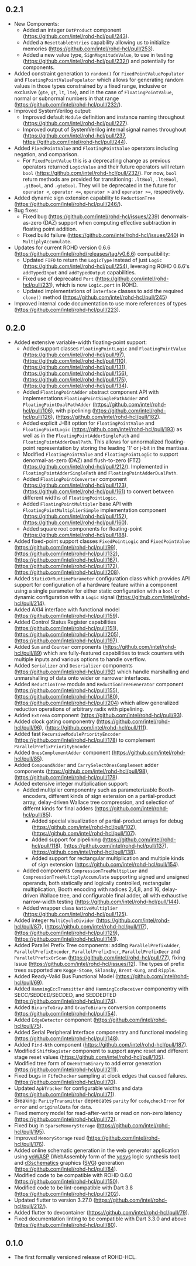 ## 0.2.1

- New Components:
  - Added an integer `DotProduct` component (<https://github.com/intel/rohd-hcl/pull/243>).
  - Added a `ResettableEntries` capability allowing us to initialize memories (<https://github.com/intel/rohd-hcl/pull/253>).
  - Added a new value type, `SignMagnitudeValue`, to use in testing (<https://github.com/intel/rohd-hcl/pull/232/>) and potentially for components.
- Added constraint generation to `random()` for `FixedPointValuePopulator` and `FloatingPointValuePopulator` which allows for generating random values in those types constrained by a fixed range, inclusive or exclusive (`gte`, `gt`, `lt`, `lte`), and in the case of `FloatingPointValue`, normal or subnormal numbers in that range (<https://github.com/intel/rohd-hcl/pull/232/>).
- Improved SystemVerilog output:
  - Improved default `Module` definition and instance naming throughout (<https://github.com/intel/rohd-hcl/pull/227>).
  - Improved output of SystemVerilog internal signal names throughout (<https://github.com/intel/rohd-hcl/pull/237>, <https://github.com/intel/rohd-hcl/pull/244>).
- Added `FixedPointValue` and `FloatingPointValue` operators including negation, and comparison.
  - For `FixedPointValue` this is a deprecating change as previous operators returned `LogicValue` and their future operators will return `bool` (<https://github.com/intel/rohd-hcl/pull/232/>).  For now, `bool` return methods are provided for transitioning:  `.ltBool`, `.lteBool`, `.gtBool`, and `.gteBool`.  They will be deprecated in the future for `operator <`, `operator <=`, `operator >` and `operator >=`, respectively.
- Added dynamic sign extension capability to `ReductionTree` (<https://github.com/intel/rohd-hcl/pull/246/>).
- Bug fixes:
  - Fixed bug (<https://github.com/intel/rohd-hcl/issues/239>) denormals-as-zero (DAZ) support when computing effective subtraction in floating point addition.
  - Fixed build failure (<https://github.com/intel/rohd-hcl/issues/240>) in `MultiplyAccumulate`.
- Updates for current ROHD version 0.6.6 (<https://github.com/intel/rohd/releases/tag/v0.6.6>) compatibility:
  - Updated `FIFO` to return the `LogicType` instead of just `Logic` (<https://github.com/intel/rohd-hcl/pull/254>), leveraging ROHD 0.6.6's `addTypedInput` and `addTypedOutput` capabilities.
  - Fixed use of deprecated `Port` (<https://github.com/intel/rohd-hcl/pull/231>), which is now `Logic.port` in ROHD.
  - Updated implementations of `Interface` classes to add the required `clone()` method (<https://github.com/intel/rohd-hcl/pull/245>)
- Improved internal code documentation to use more references of types (<https://github.com/intel/rohd-hcl/pull/223>).

## 0.2.0

- Added extensive variable-width floating-point support:
  - Added support classes `FloatingPointLogic` and `FloatingPointValue` (<https://github.com/intel/rohd-hcl/pull/97>), (<https://github.com/intel/rohd-hcl/pull/110>), (<https://github.com/intel/rohd-hcl/pull/131>), (<https://github.com/intel/rohd-hcl/pull/156>), (<https://github.com/intel/rohd-hcl/pull/175>), (<https://github.com/intel/rohd-hcl/pull/134>).
  - Added `FloatingPointAdder` abstract component API with implementations `FloatingPointSinglePathAdder` and `FloatingPointDualPathAdder` (<https://github.com/intel/rohd-hcl/pull/106>), with pipelining (<https://github.com/intel/rohd-hcl/pull/126>), (<https://github.com/intel/rohd-hcl/pull/182>).
  - Added explicit J-Bit option for `FloatingPointValue`  and `FloatingPointLogic` (<https://github.com/intel/rohd-hcl/pull/193>) as well as in the `FloatingPointAdderSinglePath` and `FloatingPointAdderDualPath`.  This allows for unnormalized floating-point representation by storing the leading '1' or j-bit in the mantissa.
  - Modified `FloatingPointValue` and `FloatingPointLogic` to support denormal-as-zero (DAZ) and flush-to-zero (FTZ) (<https://github.com/intel/rohd-hcl/pull/212/>).  Implemented in `FloatingPointAdderSinglePath` and `FloatingPointAdderDualPath`.
  - Added `FloatingPointConverter` component (<https://github.com/intel/rohd-hcl/pull/123>), (<https://github.com/intel/rohd-hcl/pull/161>) to convert between different widths of `FloatingPointLogic`.
  - Added `FloatingPointMultipler` base API with `FloatingPointMultiplierSimple` implementation component (<https://github.com/intel/rohd-hcl/pull/152>), (<https://github.com/intel/rohd-hcl/pull/160>).
  - Added square root components for floating-point (<https://github.com/intel/rohd-hcl/pull/188>).
- Added fixed-point support classes `FixedPointLogic` and `FixedPointValue` (<https://github.com/intel/rohd-hcl/pull/99>), (<https://github.com/intel/rohd-hcl/pull/132>), (<https://github.com/intel/rohd-hcl/pull/167>), (<https://github.com/intel/rohd-hcl/pull/172>), (<https://github.com/intel/rohd-hcl/pull/208>).
- Added `StaticOrRuntimeParameter` configuration class which provides API support for configuration of a hardware feature within a component using a single parameter for either static configuration with a `bool` or dynamic configuration with a `Logic` signal (<https://github.com/intel/rohd-hcl/pull/214>).
- Added AXI4 interface with functional model (<https://github.com/intel/rohd-hcl/pull/159>).
- Added Control Status Register capabilities (<https://github.com/intel/rohd-hcl/pull/151>), (<https://github.com/intel/rohd-hcl/pull/205>), (<https://github.com/intel/rohd-hcl/pull/197>).
- Added `Sum` and `Counter` components (<https://github.com/intel/rohd-hcl/pull/89>) which are fully-featured capabilities to track counters with multiple inputs and various options to handle overflow.
- Added `Serializer` and `Deserializer` components (<https://github.com/intel/rohd-hcl/pull/92>) which handle marshalling and unmarshalling of data onto wider or narrower interfaces.
- Added `ReductionTree` module and `ReductionTreeGenerator` component (<https://github.com/intel/rohd-hcl/pull/155>), (<https://github.com/intel/rohd-hcl/pull/180>), (<https://github.com/intel/rohd-hcl/pull/204>) which allow generalized reduction operations of arbitrary radix with pipelining.
- Added `Extrema` component (<https://github.com/intel/rohd-hcl/pull/93>).
- Added clock gating componentry (<https://github.com/intel/rohd-hcl/pull/96>), (<https://github.com/intel/rohd-hcl/pull/111>).
- Added fast `RecursiveModulePriorityEncoder` (<https://github.com/intel/rohd-hcl/pull/178>) to complement `ParallelPrefixPriorityEncoder`.
- Added `OnesComplementAdder` component (<https://github.com/intel/rohd-hcl/pull/85>).
- Added `CompoundAdder` and `CarrySelectOnesComplement` adder components (<https://github.com/intel/rohd-hcl/pull/98>), (<https://github.com/intel/rohd-hcl/pull/178>).
- Added extensive integer multiplication support:
  - Added multiplier componentry such as parameterizable Booth-encoders, different kinds of sign extension on a partial-product array, delay-driven Wallace tree compression, and selection of differnt kinds for final adders (<https://github.com/intel/rohd-hcl/pull/85>).
    - Added special visualization of partial-product arrays for debug (<https://github.com/intel/rohd-hcl/pull/102>),  (<https://github.com/intel/rohd-hcl/pull/107>).
    - Added support for pipelining (<https://github.com/intel/rohd-hcl/pull/118>), (<https://github.com/intel/rohd-hcl/pull/137>), (<https://github.com/intel/rohd-hcl/pull/138>).
    - Added support for rectangular multiplication and multiple kinds of sign extension (<https://github.com/intel/rohd-hcl/pull/154>).
  - Added components `CompressionTreeMultiplier` and `CompressionTreeMultiplyAccumulate` supporting signed and unsigned operands, both statically and logically controlled, rectangular multiplication, Booth encoding with radices 2,4,8, and 16, delay-driven Wallace tree, and configurable final adder, all  with exhaustive narrow-width testing (<https://github.com/intel/rohd-hcl/pull/144>).
  - Added wrapper class `NativeMultiplier`  (<https://github.com/intel/rohd-hcl/pull/125>).
- Added integer `MultiCycleDivider` (<https://github.com/intel/rohd-hcl/pull/87>), (<https://github.com/intel/rohd-hcl/pull/117>), (<https://github.com/intel/rohd-hcl/pull/129>), (<https://github.com/intel/rohd-hcl/pull/141>).
- Added Parallel Prefix Tree components:   adding `ParallelPrefixAdder`, `ParallelPrefixEncoder`, `ParallelPrefixIncr`, `ParallelPrefixDecr` and `ParallelPrefixOrScan` (<https://github.com/intel/rohd-hcl/pull/77>), fixing Issue (<https://github.com/intel/rohd-hcl/issues/12>).  The types of prefix trees supported are `Kogge-Stone`, `Sklansky`, `Brent-Kung`, and `Ripple`.
- Added Ready-Valid Bus Functional Model (<https://github.com/intel/rohd-hcl/pull/69>).
- Added `HammingEccTramsitter` and `HammingEccReceiver` componentry with SECC/SEDDED/SECDED, and SEDDEDTED (<https://github.com/intel/rohd-hcl/pull/74>).
- Added `BinaryToGray` and `GrayToBinary` conversion components (<https://github.com/intel/rohd-hcl/pull/54>).
- Added `EdgeDetector` component (<https://github.com/intel/rohd-hcl/pull/75>).
- Added Serial Peripheral Interface componentry and functional modeling (<https://github.com/intel/rohd-hcl/pull/148>).
- Added `Find-Nth` component (<https://github.com/intel/rohd-hcl/pull/187>).
- Modified `ShiftRegister` component to support async reset and different stage reset values (<https://github.com/intel/rohd-hcl/pull/105>).
- Modified tree form of `OneHotToBinary` to add error generation (<https://github.com/intel/rohd-hcl/pull/211>).
- Fixed bugs in `FifoChecker` sampling at clock edges that caused failures. (<https://github.com/intel/rohd-hcl/pull/70>).
- Updated `ApbTracker` for configurable widths and data (<https://github.com/intel/rohd-hcl/pull/71>).
- Breaking:  `ParityTransmitter` deprecates `parity` for `code`,`checkError` for `error` and `originalData` for `data`.
- Fixed memory model for read-after-write or read on non-zero latency (<https://github.com/intel/rohd-hcl/pull/72>).
- Fixed bug in `SparseMemoryStorage` (<https://github.com/intel/rohd-hcl/pull/195>).
- Improved `MemoryStorage` read (<https://github.com/intel/rohd-hcl/pull/176>).
- Added online schematic generation in the web generator application using [yoWASP](https://yowasp.org/) (WebAssembly form of the [yosys](https://github.com/YosysHQ/yosys) logic synthesis tool) and [d3schematics](https://github.com/Nic30/d3-hwschematic) graphics ([SVG](https://en.wikipedia.org/wiki/SVG)) generation (<https://github.com/intel/rohd-hcl/pull/84>).
- Modified code to be compatible with ROHD 0.6.0 (<https://github.com/intel/rohd-hcl/pull/150>).
- Modified code to be lint-compatible with Dart 3.8 (<https://github.com/intel/rohd-hcl/pull/202>).
- Updated flutter to version 3.27.0 (<https://github.com/intel/rohd-hcl/pull/212/>).
- Added flutter to devcontainer (<https://github.com/intel/rohd-hcl/pull/79>).
- Fixed documentation linting to be compatible with Dart 3.3.0  and above (<https://github.com/intel/rohd-hcl/pull/80>).

## 0.1.0

- The first formally versioned release of ROHD-HCL.
